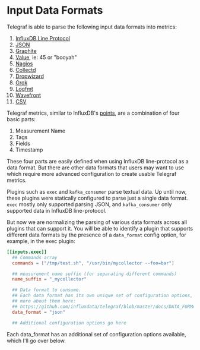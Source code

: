 # Input Data Formats

Telegraf is able to parse the following input data formats into metrics:

1. [InfluxDB Line Protocol](/plugins/parsers/influx)
1. [JSON](/plugins/parsers/json)
1. [Graphite](/plugins/parsers/graphite)
1. [Value](/plugins/parsers/value), ie: 45 or "booyah"
1. [Nagios](/plugins/parsers/nagios)
1. [Collectd](/plugins/parsers/collectd)
1. [Dropwizard](/plugins/parsers/dropwizard)
1. [Grok](/plugins/parsers/grok)
1. [Logfmt](/plugins/parsers/logfmt)
1. [Wavefront](/plugins/parsers/wavefront)
1. [CSV](/plugins/parsers/csv)

Telegraf metrics, similar to InfluxDB's [points][influxdb key concepts], are a
combination of four basic parts:

[influxdb key concepts]: https://docs.influxdata.com/influxdb/v1.6/concepts/key_concepts/

1. Measurement Name
1. Tags
1. Fields
1. Timestamp

These four parts are easily defined when using InfluxDB line-protocol as a
data format. But there are other data formats that users may want to use which
require more advanced configuration to create usable Telegraf metrics.

Plugins such as `exec` and `kafka_consumer` parse textual data. Up until now,
these plugins were statically configured to parse just a single
data format. `exec` mostly only supported parsing JSON, and `kafka_consumer` only
supported data in InfluxDB line-protocol.

But now we are normalizing the parsing of various data formats across all
plugins that can support it. You will be able to identify a plugin that supports
different data formats by the presence of a `data_format` config option, for
example, in the exec plugin:

```toml
[[inputs.exec]]
  ## Commands array
  commands = ["/tmp/test.sh", "/usr/bin/mycollector --foo=bar"]

  ## measurement name suffix (for separating different commands)
  name_suffix = "_mycollector"

  ## Data format to consume.
  ## Each data format has its own unique set of configuration options, read
  ## more about them here:
  ## https://github.com/influxdata/telegraf/blob/master/docs/DATA_FORMATS_INPUT.md
  data_format = "json"

  ## Additional configuration options go here
```

Each data_format has an additional set of configuration options available, which
I'll go over below.

